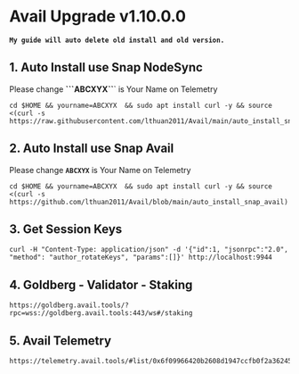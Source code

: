 # Avail Upgrade v1.10.0.0

**```My guide will auto delete old install and old version. ```**

## 1. Auto Install use Snap NodeSync
Please change  **```ABCXYX``**`  is Your Name on Telemetry
```
cd $HOME && yourname=ABCXYX  && sudo apt install curl -y && source <(curl -s https://raw.githubusercontent.com/lthuan2011/Avail/main/auto_install_snap_ns)
```
## 2. Auto Install use Snap Avail
Please change  **```ABCXYX```**  is Your Name on Telemetry
```
cd $HOME && yourname=ABCXYX  && sudo apt install curl -y && source <(curl -s https://github.com/lthuan2011/Avail/blob/main/auto_install_snap_avail)
```
## 3. Get Session Keys
```
curl -H "Content-Type: application/json" -d '{"id":1, "jsonrpc":"2.0", "method": "author_rotateKeys", "params":[]}' http://localhost:9944
```
## 4. Goldberg - Validator - Staking
```
https://goldberg.avail.tools/?rpc=wss://goldberg.avail.tools:443/ws#/staking
```
## 5. Avail Telemetry
```
https://telemetry.avail.tools/#list/0x6f09966420b2608d1947ccfb0f2a362450d1fc7fd902c29b67c906eaa965a7ae
```

